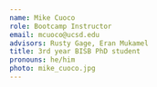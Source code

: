 ```yaml
---
name: Mike Cuoco
role: Bootcamp Instructor
email: mcuoco@ucsd.edu
advisors: Rusty Gage, Eran Mukamel
title: 3rd year BISB PhD student
pronouns: he/him
photo: mike_cuoco.jpg
---
```


